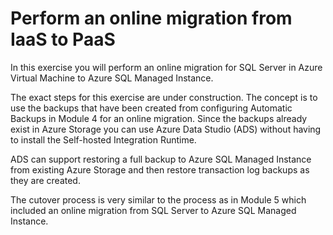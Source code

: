 # Perform an online migration from IaaS to PaaS

In this exercise you will perform an online migration for SQL Server in Azure Virtual Machine to Azure SQL Managed Instance.

The exact steps for this exercise are under construction. The concept is to use the backups that have been created from configuring Automatic Backups in Module 4 for an online migration. Since the backups already exist in Azure Storage you can use Azure Data Studio (ADS) without having to install the Self-hosted Integration Runtime. 

ADS can support restoring a full backup to Azure SQL Managed Instance from existing Azure Storage and then restore transaction log backups as they are created.

The cutover process is very similar to the process as in Module 5 which included an online migration from SQL Server to Azure SQL Managed Instance.